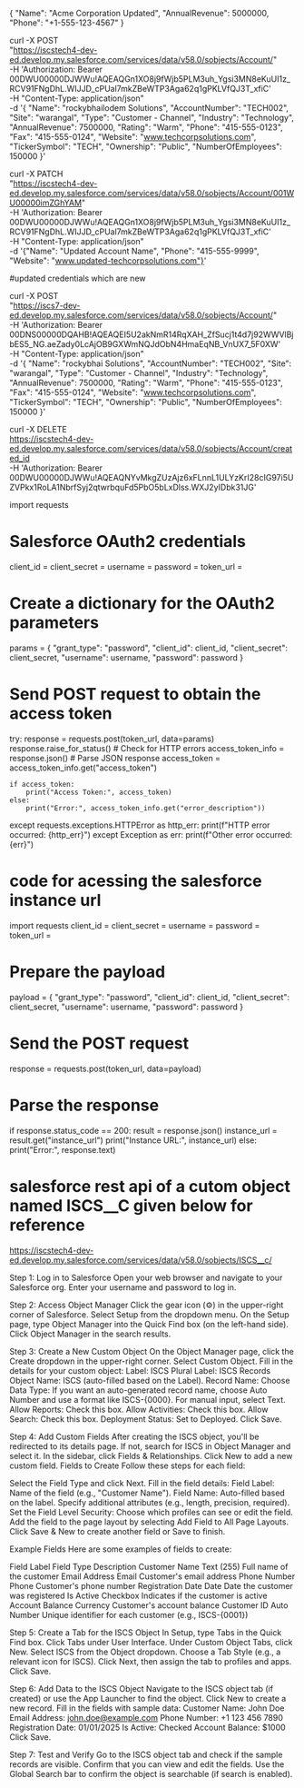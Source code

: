 
{
  "Name": "Acme Corporation Updated",
  "AnnualRevenue": 5000000,
  "Phone": "+1-555-123-4567"
}


curl -X POST \
  "https://iscstech4-dev-ed.develop.my.salesforce.com/services/data/v58.0/sobjects/Account/" \
  -H 'Authorization: Bearer 00DWU00000DJWWu!AQEAQGn1XO8j9fWjb5PLM3uh_Ygsi3MN8eKuUI1z_RCV91FNgDhL.WIJJD_cPUal7mkZBeWTP3Aga62q1gPKLVfQJ3T_xfiC' \
  -H "Content-Type: application/json" \
  -d '{
    "Name": "rockybhailodem Solutions",
    "AccountNumber": "TECH002",
    "Site": "warangal",
    "Type": "Customer - Channel",
    "Industry": "Technology",
    "AnnualRevenue": 7500000,
    "Rating": "Warm",
    "Phone": "415-555-0123",
    "Fax": "415-555-0124",
    "Website": "www.techcorpsolutions.com",
    "TickerSymbol": "TECH",
    "Ownership": "Public",
    "NumberOfEmployees": 150000
  }'

curl -X PATCH \
  "https://iscstech4-dev-ed.develop.my.salesforce.com/services/data/v58.0/sobjects/Account/001WU00000imZGhYAM" \
  -H 'Authorization: Bearer 00DWU00000DJWWu!AQEAQGn1XO8j9fWjb5PLM3uh_Ygsi3MN8eKuUI1z_RCV91FNgDhL.WIJJD_cPUal7mkZBeWTP3Aga62q1gPKLVfQJ3T_xfiC' \
  -H "Content-Type: application/json" \
  -d '{"Name": "Updated Account Name", "Phone": "415-555-9999", "Website": "www.updated-techcorpsolutions.com"}'








#updated credentials which are new 

curl -X POST \
  "https://iscs7-dev-ed.develop.my.salesforce.com/services/data/v58.0/sobjects/Account/" \
  -H 'Authorization: Bearer 00DNS00000DQAHB!AQEAQEI5U2akNmR14RqXAH_ZfSucj1t4d7j92WWVlBjbES5_NG.aeZady0LcAjOB9GXWmNQJdObN4HmaEqNB_VnUX7_5F0XW' \
  -H "Content-Type: application/json" \
  -d '{
    "Name": "rockybhai Solutions",
    "AccountNumber": "TECH002",
    "Site": "warangal",
    "Type": "Customer - Channel",
    "Industry": "Technology",
    "AnnualRevenue": 7500000,
    "Rating": "Warm",
    "Phone": "415-555-0123",
    "Fax": "415-555-0124",
    "Website": "www.techcorpsolutions.com",
    "TickerSymbol": "TECH",
    "Ownership": "Public",
    "NumberOfEmployees": 150000
  }'

  



  curl -X DELETE \
  https://iscstech4-dev-ed.develop.my.salesforce.com/services/data/v58.0/sobjects/Account/created_id \
  -H 'Authorization: Bearer 00DWU00000DJWWu!AQEAQNYvMkgZUzAjz6xFLnnL1ULYzKrI28cIG97i5UZVPkx1RoLA1NbrfSyj2qtwrbquFd5PbO5bLxDlss.WXJ2yIDbk31JG'





  import requests

# Salesforce OAuth2 credentials
client_id = 
client_secret = 
username = 
password = 
token_url = 

# Create a dictionary for the OAuth2 parameters
params = {
    "grant_type": "password",
    "client_id": client_id,
    "client_secret": client_secret,
    "username": username,
    "password": password
}

# Send POST request to obtain the access token
try:
    response = requests.post(token_url, data=params)
    response.raise_for_status()  # Check for HTTP errors
    access_token_info = response.json()  # Parse JSON response
    access_token = access_token_info.get("access_token")

    if access_token:
        print("Access Token:", access_token)
    else:
        print("Error:", access_token_info.get("error_description"))

except requests.exceptions.HTTPError as http_err:
    print(f"HTTP error occurred: {http_err}")
except Exception as err:
    print(f"Other error occurred: {err}")





# code for acessing the salesforce instance url

import requests
client_id =
client_secret = 
username = 
password = 
token_url =

# Prepare the payload
payload = {
    "grant_type": "password",
    "client_id": client_id,
    "client_secret": client_secret,
    "username": username,
    "password": password
}

# Send the POST request
response = requests.post(token_url, data=payload)

# Parse the response
if response.status_code == 200:
    result = response.json()
    instance_url = result.get("instance_url")
    print("Instance URL:", instance_url)
else:
    print("Error:", response.text)


# salesforce rest api of a cutom object named ISCS__C given below for reference

https://iscstech4-dev-ed.develop.my.salesforce.com/services/data/v58.0/sobjects/ISCS__c/



Step 1: Log in to Salesforce
Open your web browser and navigate to your Salesforce org.
Enter your username and password to log in.

Step 2: Access Object Manager
Click the gear icon (⚙️) in the upper-right corner of Salesforce.
Select Setup from the dropdown menu.
On the Setup page, type Object Manager into the Quick Find box (on the left-hand side).
Click Object Manager in the search results.


Step 3: Create a New Custom Object
On the Object Manager page, click the Create dropdown in the upper-right corner.
Select Custom Object.
Fill in the details for your custom object:
Label: ISCS
Plural Label: ISCS Records
Object Name: ISCS (auto-filled based on the Label).
Record Name:
Choose Data Type:
If you want an auto-generated record name, choose Auto Number and use a format like ISCS-{0000}.
For manual input, select Text.
Allow Reports: Check this box.
Allow Activities: Check this box.
Allow Search: Check this box.
Deployment Status: Set to Deployed.
Click Save.


Step 4: Add Custom Fields
After creating the ISCS object, you'll be redirected to its details page.
If not, search for ISCS in Object Manager and select it.
In the sidebar, click Fields & Relationships.
Click New to add a new custom field.
Fields to Create
Follow these steps for each field:

Select the Field Type and click Next.
Fill in the field details:
Field Label: Name of the field (e.g., "Customer Name").
Field Name: Auto-filled based on the label.
Specify additional attributes (e.g., length, precision, required).
Set the Field Level Security:
Choose which profiles can see or edit the field.
Add the field to the page layout by selecting Add Field to All Page Layouts.
Click Save & New to create another field or Save to finish.


Example Fields
Here are some examples of fields to create:

Field Label	Field Type	Description
Customer Name	Text (255)	Full name of the customer
Email Address	Email	Customer's email address
Phone Number	Phone	Customer's phone number
Registration Date	Date	Date the customer was registered
Is Active	Checkbox	Indicates if the customer is active
Account Balance	Currency	Customer's account balance
Customer ID	Auto Number	Unique identifier for each customer (e.g., ISCS-{0001})


Step 5: Create a Tab for the ISCS Object
In Setup, type Tabs in the Quick Find box.
Click Tabs under User Interface.
Under Custom Object Tabs, click New.
Select ISCS from the Object dropdown.
Choose a Tab Style (e.g., a relevant icon for ISCS).
Click Next, then assign the tab to profiles and apps.
Click Save.


Step 6: Add Data to the ISCS Object
Navigate to the ISCS object tab (if created) or use the App Launcher to find the object.
Click New to create a new record.
Fill in the fields with sample data:
Customer Name: John Doe
Email Address: john.doe@example.com
Phone Number: +1 123 456 7890
Registration Date: 01/01/2025
Is Active: Checked
Account Balance: $1000
Click Save.


Step 7: Test and Verify
Go to the ISCS object tab and check if the sample records are visible.
Confirm that you can view and edit the fields.
Use the Global Search bar to confirm the object is searchable (if search is enabled).


